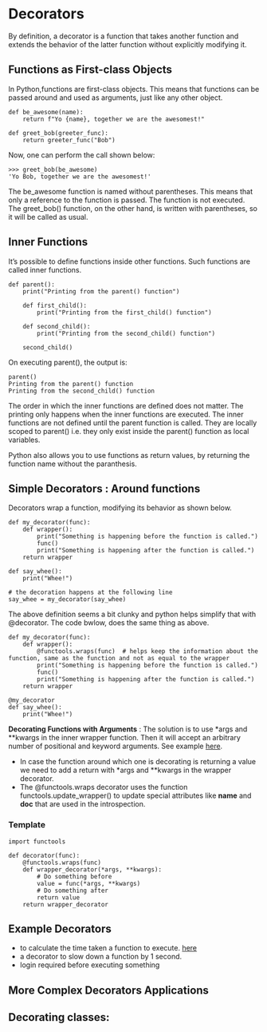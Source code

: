 # Decorators 

By definition, a decorator is a function that takes another function and extends the behavior of the latter function without explicitly modifying it.

## Functions as First-class Objects

In Python,functions are first-class objects. This means that functions can be passed around and used as arguments, just like any other object.

```
def be_awesome(name):
    return f"Yo {name}, together we are the awesomest!"

def greet_bob(greeter_func):
    return greeter_func("Bob")
```

Now, one can perform the call shown below:
```
>>> greet_bob(be_awesome)
'Yo Bob, together we are the awesomest!'
```

The be\_awesome function is named without parentheses. This means that only a reference to the function is passed. The function is not executed. The greet\_bob() function, on the other hand, is written with parentheses, so it will be called as usual.

## Inner Functions

It’s possible to define functions inside other functions. Such functions are called inner functions.

```
def parent():
    print("Printing from the parent() function")

    def first_child():
        print("Printing from the first_child() function")

    def second_child():
        print("Printing from the second_child() function")

    second_child()
```

On executing parent(), the output is:
```
parent()
Printing from the parent() function
Printing from the second_child() function
```
The order in which the inner functions are defined does not matter. The printing only happens when the inner functions are executed. The inner functions are not defined until the parent function is called. They are locally scoped to parent() i.e. they only exist inside the parent() function as local variables.

Python also allows you to use functions as return values, by returning the function name without the paranthesis. 

## Simple Decorators : Around functions

Decorators wrap a function, modifying its behavior as shown below.

```
def my_decorator(func):
    def wrapper():
        print("Something is happening before the function is called.")
        func()
        print("Something is happening after the function is called.")
    return wrapper

def say_whee():
    print("Whee!")

# the decoration happens at the following line
say_whee = my_decorator(say_whee)
```
The above definition seems a bit clunky and python helps simplify that with @decorator. 
The code bwlow, does the same thing as above. 

```
def my_decorator(func):
    def wrapper():
        @functools.wraps(func)  # helps keep the information about the function, same as the function and not as equal to the wrapper
        print("Something is happening before the function is called.")
        func()
        print("Something is happening after the function is called.")
    return wrapper

@my_decorator
def say_whee():
    print("Whee!")
```

**Decorating Functions with Arguments** : The solution is to use \*args and \*\*kwargs in the inner wrapper function. Then it will accept an arbitrary number of positional and keyword arguments. See example [here](https://realpython.com/primer-on-python-decorators/).

- In case the function around which one is decorating is returning a value we need to add a return with \*args and \*\*kwargs in the wrapper decorator. 
- The @functools.wraps decorator uses the function functools.update\_wrapper() to update special attributes like __name__ and __doc__ that are used in the introspection.


### Template 

```
import functools

def decorator(func):
    @functools.wraps(func)
    def wrapper_decorator(*args, **kwargs):
        # Do something before
        value = func(*args, **kwargs)
        # Do something after
        return value
    return wrapper_decorator
```

## Example Decorators 

- to calculate the time taken a function to execute. [here](https://realpython.com/primer-on-python-decorators/)
- a decorator to slow down a function by 1 second.
- login required before executing something


## More Complex Decorators Applications

Decorating classes:
- 















